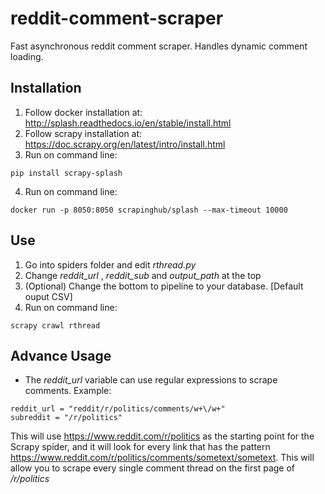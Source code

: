 # reddit-comment-scraper
Fast asynchronous reddit comment scraper. Handles dynamic comment loading.


## Installation
  1. Follow docker installation at: http://splash.readthedocs.io/en/stable/install.html
  2. Follow scrapy installation at: https://doc.scrapy.org/en/latest/intro/install.html
  3. Run on command line:
  ```
  pip install scrapy-splash
  ```
  4. Run on command line:
  ```
  docker run -p 8050:8050 scrapinghub/splash --max-timeout 10000
  ```
  
## Use
  1. Go into spiders folder and edit *rthread.py* 
  2. Change *reddit_url* , *reddit_sub* and *output_path* at the top
  3. (Optional) Change the bottom to pipeline to your database. [Default ouput CSV]
  4. Run on command line:
  ```
  scrapy crawl rthread
  ```
  
## Advance Usage
  * The *reddit_url* variable can use regular expressions to scrape comments. Example:
  ```
  reddit_url = "reddit/r/politics/comments/w+\/w+"
  subreddit = "/r/politics"
  ```
  This will use https://www.reddit.com/r/politics as the starting point for the Scrapy spider, and it will look for every link that has the pattern https://www.reddit.com/r/politics/comments/sometext/sometext. This will allow you to scrape every single comment thread on the first page of */r/politics*
  
